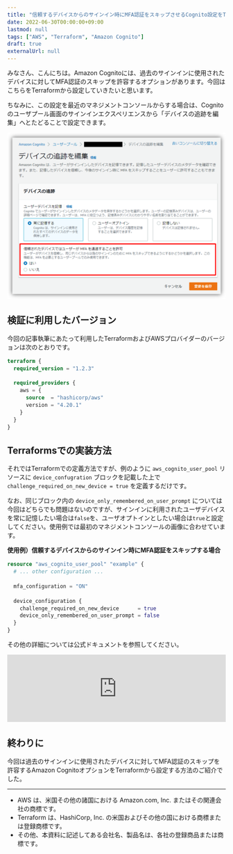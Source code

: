 ```yaml
---
title: "信頼するデバイスからのサインイン時にMFA認証をスキップさせるCognito設定をTerraformで入れてみた"
date: 2022-06-30T00:00:00+09:00
lastmod: null
tags: ["AWS", "Terraform", "Amazon Cognito"]
draft: true
externalUrl: null
---
```


みなさん、こんにちは。Amazon Cognitoには、過去のサインインに使用されたデバイスに対してMFA認証のスキップを許容するオプションがあります。今回はこちらをTerraformから設定していきたいと思います。

ちなみに、この設定を最近のマネジメントコンソールからする場合は、Cognitoのユーザプール画面のサインインエクスペリエンスから「デバイスの追跡を編集」へとたどることで設定できます。

![](images/01-management-console.png)

## 検証に利用したバージョン

今回の記事執筆にあたって利用したTerraformおよびAWSプロバイダーのバージョンは次のとおりです。

```tf
terraform {
  required_version = "1.2.3"

  required_providers {
    aws = {
      source  = "hashicorp/aws"
      version = "4.20.1"
    }
  }
}
```

## Terraformsでの実装方法

それではTerraformでの定義方法ですが、例のように `aws_cognito_user_pool` リソースに `device_confugration` ブロックを記載した上で `challenge_required_on_new_device = true` を定義するだけです。

なお、同じブロック内の `device_only_remembered_on_user_prompt` については今回はどちらでも問題はないのですが、サインインに利用されたユーザデバイスを常に記憶したい場合は`false`を、ユーザオプトインとしたい場合は`true`と設定してください。使用例では最初のマネジメントコンソールの画像に合わせています。

**使用例）信頼するデバイスからのサインイン時にMFA認証をスキップする場合**

```tf
resource "aws_cognito_user_pool" "example" {
  # ... other configuration ...

  mfa_configuration = "ON"

  device_configuration {
    challenge_required_on_new_device      = true
    device_only_remembered_on_user_prompt = false
  }
}
```

その他の詳細については公式ドキュメントを参照してください。

<iframe class="hatenablogcard" style="width:100%;height:155px;max-width:680px;" src="https://hatenablog-parts.com/embed?url=https://registry.terraform.io/providers/hashicorp/aws/latest/docs/resources/cognito_user_pool" frameborder="0" scrolling="no"></iframe>

## 終わりに

今回は過去のサインインに使用されたデバイスに対してMFA認証のスキップを許容するAmazon CognitoオプションをTerraformから設定する方法のご紹介でした。

---

- AWS は、米国その他の諸国における Amazon.com, Inc. またはその関連会社の商標です。
- Terraform は、HashiCorp, Inc. の米国およびその他の国における商標または登録商標です。
- その他、本資料に記述してある会社名、製品名は、各社の登録商品または商標です。
